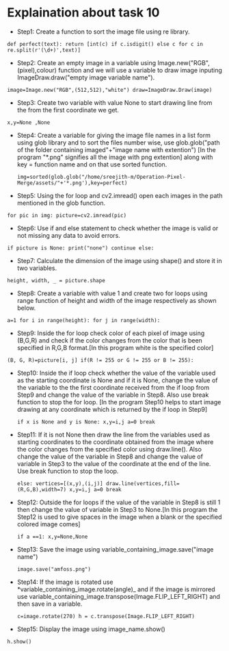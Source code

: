 # Explaination about task 10
* Step1: Create a function to sort the image file using re library.

``def perfect(text):
          return [int(c) if c.isdigit() else c for c in re.split(r'(\d+)',text)]``
* Step2: Create an empty image in a variable using Image.new("RGB",(pixel),colour) function and we will use a variable to draw image inputing ImageDraw.draw("empty image variable name").

``image=Image.new("RGB",(512,512),"white")
      draw=ImageDraw.Draw(image)``
* Step3: Create two variable with value None to start drawing line from the from the first coordinate we get.

``x,y=None ,None``
* Step4: Create a variable for giving the image file names in a list form using glob library and to sort the files number wise, use glob.glob("path of the folder containing imaged"+"image name with extention") [In the program "*.png" signifies all the image with png extention] along with key = function name and on that use sorted function.

    ``img=sorted(glob.glob("/home/sreejith-m/Operation-Pixel-Merge/assets/"+'*.png'),key=perfect)``
* Step5: Using the for loop and cv2.imread() open each images in the path mentioned in the glob function.

``for pic in img:
          picture=cv2.imread(pic)``
* Step6: Use if and else statement to check whether the image is valid or not missing any data to avoid errors.

``if picture is None:
          print("none")
          continue
      else:``
* Step7: Calculate the dimension of the image using shape() and store it in two variables.

``height, width, _ = picture.shape``
* Step8: Create a variable with value 1 and create two for loops using range function of height and width of the image respectively as shown below.

``a=1
      for i in range(height):
          for j in range(width):``
* Step9: Inside the for loop check color of each pixel of image using (B,G,R) and check if the color changes from the color that is been specified in R,G,B format.[In this program white is the specified color]

``(B, G, R)=picture[i, j]
      if(R != 255 or G != 255 or B != 255):``
* Step10: Inside the if loop check whether the value of the variable used as the starting coordinate is None and if it is None, change the value of the variable to the the first coordinate received from the if loop from Step9 and change the value of the variable in Step8. Also use break function to stop the for loop. [In the program Step10 helps to start image drawing at any coordinate which is returned by the if loop in Step9]

    ``if x is None and y is None:
          x,y=i,j
          a=0
          break``
* Step11: If it is not None then draw the line from the variables used as starting coordinates to the coordinate obtained from the image where the color changes from the specified color using draw.line(). Also change the value of the variable in Step8 and change the value of variable in Step3 to the value of the coordinate at the end of the line. Use break function to stop the loop.

    ``else:
          vertices=[(x,y),(i,j)]
          draw.line(vertices,fill=(R,G,B),width=7)
          x,y=i,j
          a=0
          break``
* Step12: Outside the for loops if the value of the variable in Step8 is still 1 then change the value of variable in Step3 to None.[In this program the Step12 is used to give spaces in the image when a blank or the specified colored image comes]

    ``if a ==1:
          x,y=None,None``
* Step13: Save the image using variable_containing_image.save("image name")

    ``image.save("amfoss.png")``
* Step14: If the image is rotated use *variable_containing_image.rotate(angle)_ and if the image is mirrored use variable_containing_image.transpose(Image.FLIP_LEFT_RIGHT) and then save in a variable.

    ``c=image.rotate(270)
      h = c.transpose(Image.FLIP_LEFT_RIGHT)``
* Step15: Display the image using image_name.show()

``h.show()``
